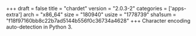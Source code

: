 +++
draft = false
title = "chardet"
version = "2.0.3-2"
categories = ['apps-extra']
arch = "x86_64"
size = "180940"
usize = "1778739"
sha1sum = "f18f97160bb8c22b7ad5144b556f0c36734a4628"
+++
Character encoding auto-detection in Python 3.